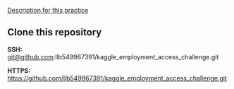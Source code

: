 [Description for this practice](https://www.kaggle.com/c/amazon-employee-access-challenge)
## Clone this repository
__SSH:__ git@github.com:llb549967391/kaggle_employment_access_challenge.git

__HTTPS:__ https://github.com/llb549967391/kaggle_employment_access_challenge.git
